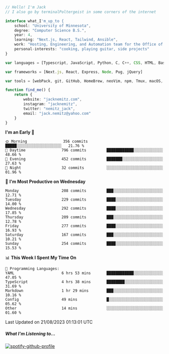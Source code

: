 ```typescript
// Hello! I'm Jack
// I also go by terminalPoltergeist in some corners of the internet

interface what_I'm_up_to {
    school: "University of Minnesota",
    degree: "Computer Science B.S.",
    year: 4,
    learning: "Next.js, React, Tailwind, Ansible",
    work: "Hosting, Engineering, and Automation team for the Office of Information Technology at UMN",
    personal-interests: "cooking, playing guitar, side projects"
}

var languages = [Typescript, JavaScript, Python, C, C++, CSS, HTML, Bash, VimScript]

var frameworks = [Next.js, React, Express, Node, Pug, jQuery]

var tools = [webPack, git, GitHub, HomeBrew, neoVim, npm, Tmux, macOS, Ubuntu, Docker, Nginx, Ansible, Cloudflare, DigitalOcean]

function find_me() {
    return {
        website: "jacknemitz.com",
        instagram: "jacknemitz",
        twitter: "nemitz_jack",
        email: "jack.nemitz@yahoo.com"
    }
}
```

<!--START_SECTION:waka-->
**I'm an Early 🐤** 

```text
🌞 Morning                356 commits         █████░░░░░░░░░░░░░░░░░░░░   21.76 % 
🌆 Daytime                796 commits         ████████████░░░░░░░░░░░░░   48.66 % 
🌃 Evening                452 commits         ███████░░░░░░░░░░░░░░░░░░   27.63 % 
🌙 Night                  32 commits          ░░░░░░░░░░░░░░░░░░░░░░░░░   01.96 % 
```
📅 **I'm Most Productive on Wednesday** 

```text
Monday                   208 commits         ███░░░░░░░░░░░░░░░░░░░░░░   12.71 % 
Tuesday                  229 commits         ████░░░░░░░░░░░░░░░░░░░░░   14.00 % 
Wednesday                292 commits         ████░░░░░░░░░░░░░░░░░░░░░   17.85 % 
Thursday                 209 commits         ███░░░░░░░░░░░░░░░░░░░░░░   12.78 % 
Friday                   277 commits         ████░░░░░░░░░░░░░░░░░░░░░   16.93 % 
Saturday                 167 commits         ███░░░░░░░░░░░░░░░░░░░░░░   10.21 % 
Sunday                   254 commits         ████░░░░░░░░░░░░░░░░░░░░░   15.53 % 
```


📊 **This Week I Spent My Time On** 

```text
💬 Programming Languages: 
YAML                     6 hrs 53 mins       ████████████░░░░░░░░░░░░░   47.05 % 
TypeScript               4 hrs 38 mins       ████████░░░░░░░░░░░░░░░░░   31.69 % 
Markdown                 1 hr 29 mins        ███░░░░░░░░░░░░░░░░░░░░░░   10.16 % 
Config                   49 mins             █░░░░░░░░░░░░░░░░░░░░░░░░   05.62 % 
Other                    14 mins             ░░░░░░░░░░░░░░░░░░░░░░░░░   01.60 % 
```


 Last Updated on 21/08/2023 01:13:01 UTC
<!--END_SECTION:waka-->

##### What I'm Listening to...

[![spotify-github-profile](https://spotify-github-profile.vercel.app/api/view?uid=jack.nemitz&cover_image=true&show_offline=true&bar_color=53b14f&bar_color_cover=false&background_color=121212FF)](https://spotify-github-profile.vercel.app/api/view?uid=jack.nemitz&redirect=true)

